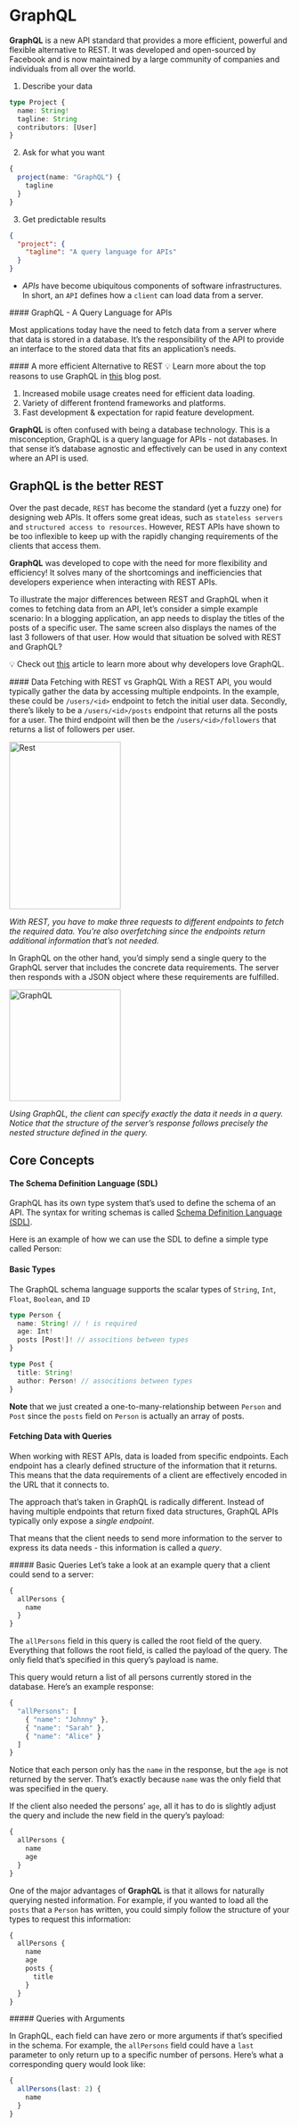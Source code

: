 
# GraphQL

**GraphQL** is a new API standard that provides a more efficient, powerful and flexible alternative to REST. It was developed and open-sourced by Facebook and is now maintained by a large community of companies and individuals from all over the world.

1. Describe your data
```ts
type Project {
  name: String!
  tagline: String
  contributors: [User]
}
```
2. Ask for what you want
```ts
{
  project(name: "GraphQL") {
    tagline
  }
}
```
3. Get predictable results
```json
{
  "project": {
    "tagline": "A query language for APIs"
  }
}
```

* *APIs* have become ubiquitous components of software infrastructures. In short, an `API` defines how a `client` can load data from a server.

#### GraphQL - A Query Language for APIs

Most applications today have the need to fetch data from a server where that data is stored in a database. It’s the responsibility of the API to provide an interface to the stored data that fits an application’s needs.

#### A more efficient Alternative to REST
💡 Learn more about the top reasons to use GraphQL in [this](https://www.prisma.io/blog/top-5-reasons-to-use-graphql-b60cfa683511) blog post.

1. Increased mobile usage creates need for efficient data loading.
2. Variety of different frontend frameworks and platforms.
3. Fast development & expectation for rapid feature development.

**GraphQL** is often confused with being a database technology. This is a misconception, GraphQL is a query language for APIs - not databases. In that sense it’s database agnostic and effectively can be used in any context where an API is used.

## GraphQL is the better REST

Over the past decade, `REST` has become the standard (yet a fuzzy one) for designing web APIs. It offers some great ideas, such as `stateless servers` and `structured access to resources`. However, REST APIs have shown to be too inflexible to keep up with the rapidly changing requirements of the clients that access them.

**GraphQL** was developed to cope with the need for more flexibility and efficiency! It solves many of the shortcomings and inefficiencies that developers experience when interacting with REST APIs.

To illustrate the major differences between REST and GraphQL when it comes to fetching data from an API, let’s consider a simple example scenario: In a blogging application, an app needs to display the titles of the posts of a specific user. The same screen also displays the names of the last 3 followers of that user. How would that situation be solved with REST and GraphQL?

💡 Check out [this](https://www.prisma.io/blog/top-5-reasons-to-use-graphql-b60cfa683511) article to learn more about why developers love GraphQL.

#### Data Fetching with REST vs GraphQL
With a REST API, you would typically gather the data by accessing multiple endpoints. In the example, these could be `/users/<id>` endpoint to fetch the initial user data. Secondly, there’s likely to be a `/users/<id>/posts` endpoint that returns all the posts for a user. The third endpoint will then be the `/users/<id>/followers` that returns a list of followers per user.

<img src="https://imgur.com/VRyV7Jh.png" height="300px" width="200px" alt="Rest" />

*With REST, you have to make three requests to different endpoints to fetch the required data. You’re also overfetching since the endpoints return additional information that’s not needed.*

In GraphQL on the other hand, you’d simply send a single query to the GraphQL server that includes the concrete data requirements. The server then responds with a JSON object where these requirements are fulfilled.

<img src="https://imgur.com/z9VKnHs.png" height="200px" width="200px" alt="GraphQL" />

*Using GraphQL, the client can specify exactly the data it needs in a query. Notice that the structure of the server’s response follows precisely the nested structure defined in the query.*

## Core Concepts

#### The Schema Definition Language (SDL)

GraphQL has its own type system that’s used to define the schema of an API. The syntax for writing schemas is called [Schema Definition Language (SDL)](https://www.prisma.io/blog/graphql-sdl-schema-definition-language-6755bcb9ce51).

Here is an example of how we can use the SDL to define a simple type called Person:

#### Basic Types

The GraphQL schema language supports the scalar types of `String`, `Int`, `Float`, `Boolean`, and `ID`

```ts
type Person {
  name: String! // ! is required
  age: Int!
  posts [Post!]! // associtions between types
}

type Post {
  title: String!
  author: Person! // associtions between types
}
```

**Note** that we just created a one-to-many-relationship between `Person` and `Post` since the `posts` field on `Person` is actually an array of posts.

#### Fetching Data with Queries

When working with REST APIs, data is loaded from specific endpoints. Each endpoint has a clearly defined structure of the information that it returns. This means that the data requirements of a client are effectively encoded in the URL that it connects to.

The approach that’s taken in GraphQL is radically different. Instead of having multiple endpoints that return fixed data structures, GraphQL APIs typically only expose a *single endpoint*.

That means that the client needs to send more information to the server to express its data needs - this information is called a *query*.

##### Basic Queries
Let’s take a look at an example query that a client could send to a server:

```ts
{
  allPersons {
    name
  }
}
```

The `allPersons` field in this query is called the root field of the query. Everything that follows the root field, is called the payload of the query. The only field that’s specified in this query’s payload is name.

This query would return a list of all persons currently stored in the database. Here’s an example response:

```ts
{
  "allPersons": [
    { "name": "Johnny" },
    { "name": "Sarah" },
    { "name": "Alice" }
  ]
}
```

Notice that each person only has the `name` in the response, but the `age` is not returned by the server. That’s exactly because `name` was the only field that was specified in the query.

If the client also needed the persons’ `age`, all it has to do is slightly adjust the query and include the new field in the query’s payload:

```ts
{
  allPersons {
    name
    age
  }
}
```

One of the major advantages of **GraphQL** is that it allows for naturally querying nested information. For example, if you wanted to load all the `posts` that a `Person` has written, you could simply follow the structure of your types to request this information:

```ts
{
  allPersons {
    name
    age
    posts {
      title
    }
  }
}
```

##### Queries with Arguments

In GraphQL, each field can have zero or more arguments if that’s specified in the schema. For example, the `allPersons` field could have a `last` parameter to only return up to a specific number of persons. Here’s what a corresponding query would look like:

```ts
{
  allPersons(last: 2) {
    name
  }
}
```
